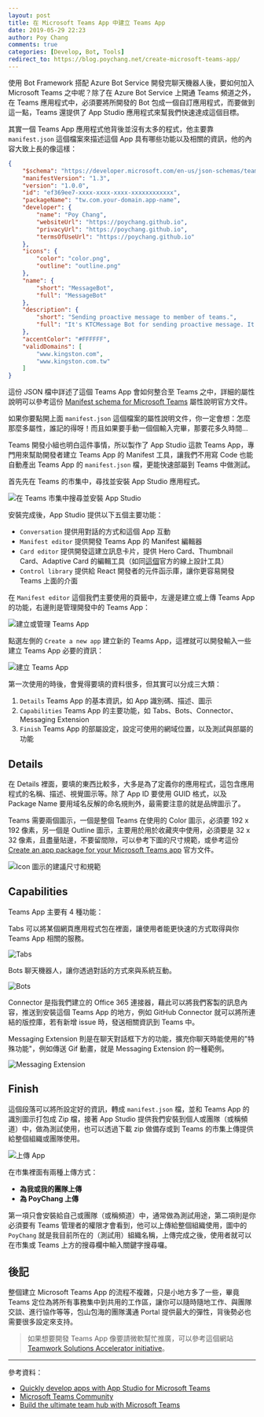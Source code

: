 ```yaml
---
layout: post
title: 在 Microsoft Teams App 中建立 Teams App
date: 2019-05-29 22:23
author: Poy Chang
comments: true
categories: [Develop, Bot, Tools]
redirect_to: https://blog.poychang.net/create-microsoft-teams-app/
---
```


使用 Bot Framework 搭配 Azure Bot Service 開發完聊天機器人後，要如何加入 Microsoft Teams 之中呢？除了在 Azure Bot Service 上開通 Teams 頻道之外，在 Teams 應用程式中，必須要將所開發的 Bot 包成一個自訂應用程式，而要做到這一點，Teams 還提供了 App Studio 應用程式來幫我們快速達成這個目標。

其實一個 Teams App 應用程式他背後並沒有太多的程式，他主要靠 `manifest.json` 這個檔案來描述這個 App 具有哪些功能以及相關的資訊，他的內容大致上長的像這樣：

```json
{
    "$schema": "https://developer.microsoft.com/en-us/json-schemas/teams/v1.3/MicrosoftTeams.schema.json",
    "manifestVersion": "1.3",
    "version": "1.0.0",
    "id": "ef369ee7-xxxx-xxxx-xxxx-xxxxxxxxxxxx",
    "packageName": "tw.com.your-domain.app-name",
    "developer": {
        "name": "Poy Chang",
        "websiteUrl": "https://poychang.github.io",
        "privacyUrl": "https://poychang.github.io",
        "termsOfUseUrl": "https://poychang.github.io"
    },
    "icons": {
        "color": "color.png",
        "outline": "outline.png"
    },
    "name": {
        "short": "MessageBot",
        "full": "MessageBot"
    },
    "description": {
        "short": "Sending proactive message to member of teams.",
        "full": "It's KTCMessage Bot for sending proactive message. It's develop only version."
    },
    "accentColor": "#FFFFFF",
    "validDomains": [
        "www.kingston.com",
        "www.kingston.com.tw"
    ]
}
```

這份 JSON 檔中詳述了這個 Teams App 會如何整合至 Teams 之中，詳細的屬性說明可以參考這份 [Manifest schema for Microsoft Teams](https://docs.microsoft.com/en-us/microsoftteams/platform/resources/schema/manifest-schema?WT.mc_id=DT-MVP-5003022) 屬性說明官方文件。

如果你要點開上面 `manifest.json` 這個檔案的屬性說明文件，你一定會想：怎麼那麼多屬性，誰記的得呀！而且如果要手動一個個輸入完畢，那要花多久時間...

Teams 開發小組也明白這件事情，所以製作了 App Studio 這款 Teams App，專門用來幫助開發者建立 Teams App 的 Manifest 工具，讓我們不用寫 Code 也能自動產出 Teams App 的 `manifest.json` 檔，更能快速部屬到 Teams 中做測試。

首先先在 Teams 的市集中，尋找並安裝 App Studio 應用程式。

![在 Teams 市集中搜尋並安裝 App Studio](https://i.imgur.com/ofVqWwL.png)

安裝完成後，App Studio 提供以下五個主要功能：

- `Conversation` 提供用對話的方式和這個 App 互動
- `Manifest editor` 提供開發 Teams App 的 Manifest 編輯器
- `Card editor` 提供開發這建立訊息卡片，提供 Hero Card、Thumbnail Card、Adaptive Card 的編輯工具（如同[這個](https://acdesignerbeta.azurewebsites.net/)官方的線上設計工具）
- `Control library` 提供給 React 開發者的元件函示庫，讓你更容易開發 Teams 上面的介面

在 `Manifest editor` 這個我們主要使用的頁籤中，左邊是建立或上傳 Teams App 的功能，右邊則是管理開發中的 Teams App：

![建立或管理 Teams App](https://i.imgur.com/VGUPDHK.png)

點選左側的 `Create a new app` 建立新的 Teams App，這裡就可以開發輸入一些建立 Teams App 必要的資訊：

![建立 Teams App](https://i.imgur.com/yCuqDQ6.png)

第一次使用的時後，會覺得要填的資料很多，但其實可以分成三大類：

1. `Details` Teams App 的基本資訊，如 App 識別碼、描述、圖示
2. `Capabilities` Teams App 的主要功能，如 Tabs、Bots、Connector、Messaging Extension
3. `Finish` Teams App 的部屬設定，設定可使用的網域位置，以及測試與部屬的功能

## Details

在 Details 裡面，要填的東西比較多，大多是為了定義你的應用程式，這包含應用程式的名稱、描述、視覺圖示等。除了 App ID 要使用 GUID 格式，以及 Package Name 要用域名反解的命名規則外，最需要注意的就是品牌圖示了。

Teams 需要兩個圖示，一個是整個 Teams 在使用的 Color 圖示，必須要 192 x 192 像素，另一個是 Outline 圖示，主要用於用於收藏夾中使用，必須要是 32 x 32 像素，且盡量貼邊，不要留間隙，可以參考下圖的尺寸規範，或參考這份 [Create an app package for your Microsoft Teams app](https://docs.microsoft.com/en-us/microsoftteams/platform/concepts/apps/apps-package?WT.mc_id=DT-MVP-5003022) 官方文件。

![Icon 圖示的建議尺寸和規範](https://i.imgur.com/GA0xLQy.png)

## Capabilities

Teams App 主要有 4 種功能：

Tabs 可以將某個網頁應用程式包在裡面，讓使用者能更快速的方式取得與你 Teams App 相關的服務。

![Tabs](https://i.imgur.com/TkC5rgI.png)

Bots 聊天機器人，讓你透過對話的方式來與系統互動。

![Bots](https://i.imgur.com/igUy7I8.png)

Connector 是指我們建立的 Office 365 連接器，藉此可以將我們客製的訊息內容，推送到安裝這個 Teams App 的地方，例如 GitHub Connector 就可以將所連結的版控庫，若有新增 issue 時，發送相關資訊到 Teams 中。

Messaging Extension 則是在聊天對話框下方的功能，擴充你聊天時能使用的"特殊功能"，例如傳送 Gif 動畫，就是 Messaging Extension 的一種範例。

![Messaging Extension](https://i.imgur.com/XH44Vvn.png)

## Finish

這個段落可以將所設定好的資訊，轉成 `manifest.json` 檔，並和 Teams App 的識別圖示打包成 Zip 檔，接著 App Studio 提供我們安裝到個人或團隊（或稱頻道）中，做為測試使用，也可以透過下載 zip 做備存或到 Teams 的市集上傳提供給整個組織或團隊使用。

![上傳 App](https://i.imgur.com/eqUaibp.png)

在市集裡面有兩種上傳方式：

- **為我或我的團隊上傳**
- **為 PoyChang 上傳**

第一項只會安裝給自己或團隊（或稱頻道）中，通常做為測試用途，第二項則是你必須要有 Teams 管理者的權限才會看到，他可以上傳給整個組織使用，圖中的 `PoyChang` 就是我目前所在的（測試用）組織名稱，上傳完成之後，使用者就可以在市集或 Teams 上方的搜尋欄中輸入關鍵字搜尋囉。

## 後記

整個建立 Microsoft Teams App 的流程不複雜，只是小地方多了一些，畢竟 Teams 定位為將所有事務集中到共用的工作區，讓你可以隨時隨地工作、與團隊交談、進行協作等等，包山包海的團隊溝通 Portal 提供最大的彈性，背後勢必也需要很多設定來支持。

>如果想要開發 Teams App 像要請微軟幫忙推廣，可以參考這個網站[Teamwork Solutions Accelerator initiative](https://www.microsoft.com/microsoft-365/partners/teamwork/solutions-accelerator)。

----------

參考資料：

* [Quickly develop apps with App Studio for Microsoft Teams](https://docs.microsoft.com/zh-tw/microsoftteams/platform/get-started/get-started-app-studio?WT.mc_id=DT-MVP-5003022)
* [Microsoft Teams Community](https://developer.microsoft.com/en-us/microsoft-teams/docs)
* [Build the ultimate team hub with Microsoft Teams](https://www.slideshare.net/MSTechCommunity/build-the-ultimate-team-hub-with-microsoft-teams)
